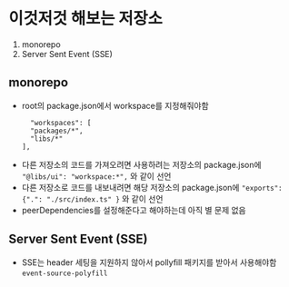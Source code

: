 # 이것저것 해보는 저장소

1. monorepo
2. Server Sent Event (SSE)


## monorepo

- root의 package.json에서 workspace를 지정해줘야함
  ```
    "workspaces": [
    "packages/*",
    "libs/*"
  ],
  ```
- 다른 저장소의 코드를 가져오려면 사용하려는 저장소의 package.json에 `"@libs/ui": "workspace:*",` 와 같이 선언
- 다른 저장소로 코드를 내보내려면 해당 저장소의 package.json에 `"exports": {".": "./src/index.ts" }` 와 같이 선언
- peerDependencies를 설정해준다고 해야하는데 아직 별 문제 없음


## Server Sent Event (SSE)

- SSE는 header 세팅을 지원하지 않아서 pollyfill 패키지를 받아서 사용해야함 `event-source-polyfill`